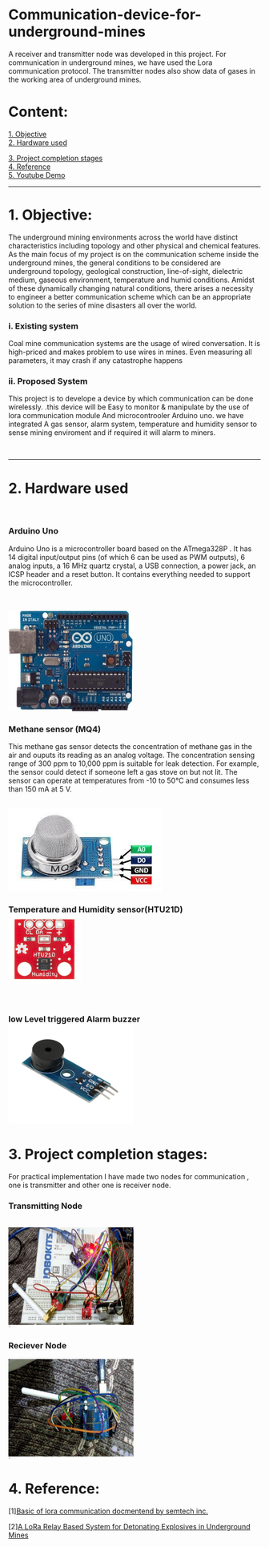 # Communication-device-for-underground-mines
A receiver and transmitter node was developed in this project. For communication in underground mines, we have used the Lora communication protocol. The transmitter nodes also show data of gases in the working area of underground mines.


<h1>Content:</h1>
<a href="#obj" >1. Objective</a><br>
<a href="#hardware" >2. Hardware used </a><br>

<a href="#app" >3. Project completion stages </a><br>
<a href="#ref" >4. Reference </a><br>
<a href="https://www.youtube.com/playlist?list=PLTU-KZj25vzZpi-RO7IZvw7ut81v-YkUq" >5. Youtube Demo</a><br>
<hr>
<h1 id="obj">1. Objective:</h1>
  <p>The underground mining environments across the world
      have distinct characteristics including topology and other
      physical and chemical features. As the main focus of my project
      is on the communication scheme inside the underground
      mines, the general conditions to be considered are
      underground topology, geological construction, line-of-sight,
      dielectric medium, gaseous environment, temperature and
      humid conditions. Amidst of these dynamically changing
      natural conditions, there arises a necessity to engineer a better
      communication scheme which can be an appropriate solution
      to the series of mine disasters all over the world.</p>
  <h3> i. Existing system</h3>
  <p> Coal mine communication systems are the
      usage of wired conversation. It is high-priced and makes
      problem to use wires in mines. Even measuring all
      parameters, it may crash if any catastrophe happens</p>
  <h3> ii. Proposed System</h3>
  <p>This project is to develope a device by which communication can be done wirelessly.
    .this device will be Easy to monitor & manipulate by the use of lora communication module  And microcontrooler Arduino uno.
      we have integrated A gas sensor, alarm system, temperature and humidity sensor to sense mining enviroment and if required it will alarm to miners.</p><br>
 
<hr>
<h1 id="hardware">2. Hardware used </h1>
<br>
<h3>Arduino Uno </h3><p>Arduino Uno is a microcontroller board based on the ATmega328P . It has 14 digital input/output pins (of which 6 can be used as PWM outputs), 6 analog inputs, a 16 MHz quartz crystal, a USB connection, a power jack, an ICSP header and a reset button. It contains everything needed to support the microcontroller.
  </p><br><br><img src="img/arduino.jpg" width="250" height="200">
<h3>Methane sensor (MQ4)</h3>
<p>This methane gas sensor detects the concentration of methane gas in the air and ouputs its reading as an analog voltage. The concentration sensing range of 300 ppm to 10,000 ppm is suitable for leak detection. For example, the sensor could detect if someone left a gas stove on but not lit. The sensor can operate at temperatures from -10 to 50°C and consumes less than 150 mA at 5 V.</p>
<br><img src="img/Methane.jpg">
<br>
<h3>Temperature and Humidity sensor(HTU21D)<br><img src="img/temp.jpg"></h3>
<br>
<h3>low Level triggered Alarm buzzer<br><img src="img/alarm.jpg" width="250" height="200"></h3>

<h1 id="app">3. Project completion stages:</h1>

<p>For practical implementation  I have made two nodes for communication , one is transmitter and other one is receiver node.</p>
<h3>Transmitting Node</h3>
<br>
<img src="img/project1.jpeg" width="250" height="200">
<br>
<h3>Reciever Node</h3>
<img src="img/Arduino_lora.jpeg" width="250" height="200">

<h1 id="ref">4. Reference:</h1>

<p>[1]<a href="https://www.semtech.com/lora/">Basic of lora communication docmentend by semtech inc.</a></p>
<p>[2]<a href="https://ieeexplore.ieee.org/document/9067213">A LoRa Relay Based System for Detonating Explosives in Underground Mines</a></p>

<!--
<img src="img/preprocess.png">

After pre-processing we split the data into train and validation set in the ratio 7:3. The number
of observation per class in our dataset is not equally distributed, it varies between 20.82% for
majority class to 1.69% for minority class. To tackle this issue we apply smote oversampling
technique on training dataset only and leave validation dataset as it is. After getting balanced
training data we grouped training data in the batch size of 16, and feed it into our proposed
model.

<img src="img/plot.png">

<img src="img/model.png">
During training, the input to our model is a 3D-data of size (patch size, patch size, dnew). The
data is passed through a stack of 3D-Convolution layers, where we use 3D kernel of size
(3,3,3) in first convolution block and (5,3,3) in rest two convolution block. Each 3D-
Convolution layer is followed by BatchNorm3D layer. We used relu activation unit for every
layer except the last layer where we used tanh activation unit.

<h1 id="res">2. Result:</h1>

Below is the classification report obtained on the validation dataset for patch size = 9 and
dnew = 20 on salinas dataset.
<img src="img/Screenshot from 2021-03-22 11-24-30.png">
<h3>Predicted Crop map</h3>
<img src="img/pred_1.png">
<h3>Ground Truth Crop map</h3>
<img src="img/gt_1.png">
<h3>Estimated Area on salinas dataset</h3>
<img src="img/area.png">

<h1 id="app">5. Appendix:</h1>

<h4>Abbreviation:</h4>
W: Width of HSI<br>
H: Height of HSI<br>
D: Number of Spectral band  in HSI<br>
Dnew: Number of Spectral band in HSI after PCA<br>
W': Width of HSI after padding with zero.<br>
H' : Height of HSI after padding with zero.<br>
P: Patch size<br>
HSI: Hyperspectral Image<br>

<h4>Reference:</h4>

<p>[1]<a href="http://www.ehu.eus/ccwintco/index.php/Hyperspectral_Remote_Sensing_Scenes">Salinas dataset</a></p>
<p>[2]<a href="https://arxiv.org/abs/1902.06701">HybridSN: Exploring 3-D–2-D CNN Feature
Hierarchy for Hyperspectral Image Classification</a></p>

-->
